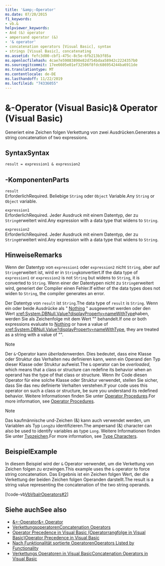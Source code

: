```yaml
---
title: '&amp;-Operator'
ms.date: 07/20/2015
f1_keywords:
- vb.&
helpviewer_keywords:
- And (&) operator
- ampersand operator (&)
- '& operator'
- concatenation operators [Visual Basic], syntax
- strings [Visual Basic], concatenating
ms.assetid: fefc3d00-cbf1-475c-8c5e-6fb213b3f85a
ms.openlocfilehash: 4cae7e59083890e82d754bdaa58942c2224357b0
ms.sourcegitcommit: 17ee6605e01ef32506f8fdc686954244ba6911de
ms.translationtype: MT
ms.contentlocale: de-DE
ms.lasthandoff: 11/22/2019
ms.locfileid: "74336055"
---
```

# <a name="amp-operator-visual-basic"></a><span data-ttu-id="dd6ea-102">&amp;-Operator (Visual Basic)</span><span class="sxs-lookup"><span data-stu-id="dd6ea-102">&amp; Operator (Visual Basic)</span></span>
<span data-ttu-id="dd6ea-103">Generiert eine Zeichen folgen Verkettung von zwei Ausdrücken.</span><span class="sxs-lookup"><span data-stu-id="dd6ea-103">Generates a string concatenation of two expressions.</span></span>  
  
## <a name="syntax"></a><span data-ttu-id="dd6ea-104">Syntax</span><span class="sxs-lookup"><span data-stu-id="dd6ea-104">Syntax</span></span>  
  
```vb  
result = expression1 & expression2  
```  
  
## <a name="parts"></a><span data-ttu-id="dd6ea-105">-Komponenten</span><span class="sxs-lookup"><span data-stu-id="dd6ea-105">Parts</span></span>  
 `result`  
 <span data-ttu-id="dd6ea-106">Erforderlich</span><span class="sxs-lookup"><span data-stu-id="dd6ea-106">Required.</span></span> <span data-ttu-id="dd6ea-107">Beliebige `String` oder `Object` Variable.</span><span class="sxs-lookup"><span data-stu-id="dd6ea-107">Any `String` or `Object` variable.</span></span>  
  
 `expression1`  
 <span data-ttu-id="dd6ea-108">Erforderlich</span><span class="sxs-lookup"><span data-stu-id="dd6ea-108">Required.</span></span> <span data-ttu-id="dd6ea-109">Jeder Ausdruck mit einem Datentyp, der zu `String`erweitert wird.</span><span class="sxs-lookup"><span data-stu-id="dd6ea-109">Any expression with a data type that widens to `String`.</span></span>  
  
 `expression2`  
 <span data-ttu-id="dd6ea-110">Erforderlich</span><span class="sxs-lookup"><span data-stu-id="dd6ea-110">Required.</span></span> <span data-ttu-id="dd6ea-111">Jeder Ausdruck mit einem Datentyp, der zu `String`erweitert wird.</span><span class="sxs-lookup"><span data-stu-id="dd6ea-111">Any expression with a data type that widens to `String`.</span></span>  
  
## <a name="remarks"></a><span data-ttu-id="dd6ea-112">Hinweise</span><span class="sxs-lookup"><span data-stu-id="dd6ea-112">Remarks</span></span>  
 <span data-ttu-id="dd6ea-113">Wenn der Datentyp von `expression1` oder `expression2` nicht `String`, aber auf `String`erweitert ist, wird er in `String`konvertiert.</span><span class="sxs-lookup"><span data-stu-id="dd6ea-113">If the data type of `expression1` or `expression2` is not `String` but widens to `String`, it is converted to `String`.</span></span> <span data-ttu-id="dd6ea-114">Wenn einer der Datentypen nicht zu `String`erweitert wird, generiert der Compiler einen Fehler.</span><span class="sxs-lookup"><span data-stu-id="dd6ea-114">If either of the data types does not widen to `String`, the compiler generates an error.</span></span>  
  
 <span data-ttu-id="dd6ea-115">Der Datentyp von `result` ist `String`.</span><span class="sxs-lookup"><span data-stu-id="dd6ea-115">The data type of `result` is `String`.</span></span> <span data-ttu-id="dd6ea-116">Wenn ein oder beide Ausdrücke als " [Nothing](../../../visual-basic/language-reference/nothing.md) " ausgewertet werden oder den Wert <xref:System.DBNull.Value?displayProperty=nameWithType>haben, werden Sie als Zeichenfolge mit dem Wert "" behandelt.</span><span class="sxs-lookup"><span data-stu-id="dd6ea-116">If one or both expressions evaluate to [Nothing](../../../visual-basic/language-reference/nothing.md) or have a value of <xref:System.DBNull.Value?displayProperty=nameWithType>, they are treated as a string with a value of "".</span></span>  
  
> [!NOTE]
> <span data-ttu-id="dd6ea-117">Der `&`-Operator kann *überladen*werden. Dies bedeutet, dass eine Klasse oder Struktur das Verhalten neu definieren kann, wenn ein Operand den Typ dieser Klasse oder Struktur aufweist.</span><span class="sxs-lookup"><span data-stu-id="dd6ea-117">The `&` operator can be *overloaded*, which means that a class or structure can redefine its behavior when an operand has the type of that class or structure.</span></span> <span data-ttu-id="dd6ea-118">Wenn Ihr Code diesen Operator für eine solche Klasse oder Struktur verwendet, stellen Sie sicher, dass Sie das neu definierte Verhalten verstehen.</span><span class="sxs-lookup"><span data-stu-id="dd6ea-118">If your code uses this operator on such a class or structure, be sure you understand its redefined behavior.</span></span> <span data-ttu-id="dd6ea-119">Weitere Informationen finden Sie unter [Operator Procedures](../../../visual-basic/programming-guide/language-features/procedures/operator-procedures.md).</span><span class="sxs-lookup"><span data-stu-id="dd6ea-119">For more information, see [Operator Procedures](../../../visual-basic/programming-guide/language-features/procedures/operator-procedures.md).</span></span>  
  
> [!NOTE]
> <span data-ttu-id="dd6ea-120">Das kaufmännische und-Zeichen (&) kann auch verwendet werden, um Variablen als Typ `Long`zu identifizieren.</span><span class="sxs-lookup"><span data-stu-id="dd6ea-120">The ampersand (&) character can also be used to identify variables as type `Long`.</span></span> <span data-ttu-id="dd6ea-121">Weitere Informationen finden Sie unter [Typzeichen](../../../visual-basic/programming-guide/language-features/data-types/type-characters.md).</span><span class="sxs-lookup"><span data-stu-id="dd6ea-121">For more information, see [Type Characters](../../../visual-basic/programming-guide/language-features/data-types/type-characters.md).</span></span>  
  
## <a name="example"></a><span data-ttu-id="dd6ea-122">Beispiel</span><span class="sxs-lookup"><span data-stu-id="dd6ea-122">Example</span></span>  
 <span data-ttu-id="dd6ea-123">In diesem Beispiel wird der `&` Operator verwendet, um die Verkettung von Zeichen folgen zu erzwingen.</span><span class="sxs-lookup"><span data-stu-id="dd6ea-123">This example uses the `&` operator to force string concatenation.</span></span> <span data-ttu-id="dd6ea-124">Das Ergebnis ist ein Zeichen folgen Wert, der die Verkettung der beiden Zeichen folgen Operanden darstellt.</span><span class="sxs-lookup"><span data-stu-id="dd6ea-124">The result is a string value representing the concatenation of the two string operands.</span></span>  
  
 [!code-vb[VbVbalrOperators#2](~/samples/snippets/visualbasic/VS_Snippets_VBCSharp/VbVbalrOperators/VB/Class1.vb#2)]  
  
## <a name="see-also"></a><span data-ttu-id="dd6ea-125">Siehe auch</span><span class="sxs-lookup"><span data-stu-id="dd6ea-125">See also</span></span>

- [<span data-ttu-id="dd6ea-126">&=-Operator</span><span class="sxs-lookup"><span data-stu-id="dd6ea-126">&= Operator</span></span>](../../../visual-basic/language-reference/operators/and-assignment-operator.md)
- [<span data-ttu-id="dd6ea-127">Verkettungsoperatoren</span><span class="sxs-lookup"><span data-stu-id="dd6ea-127">Concatenation Operators</span></span>](../../../visual-basic/language-reference/operators/concatenation-operators.md)
- [<span data-ttu-id="dd6ea-128">Operator Precedence in Visual Basic (Operatorrangfolge in Visual Basic)</span><span class="sxs-lookup"><span data-stu-id="dd6ea-128">Operator Precedence in Visual Basic</span></span>](../../../visual-basic/language-reference/operators/operator-precedence.md)
- [<span data-ttu-id="dd6ea-129">Nach Funktionalität sortierte Operatoren</span><span class="sxs-lookup"><span data-stu-id="dd6ea-129">Operators Listed by Functionality</span></span>](../../../visual-basic/language-reference/operators/operators-listed-by-functionality.md)
- [<span data-ttu-id="dd6ea-130">Verkettungs Operatoren in Visual Basic</span><span class="sxs-lookup"><span data-stu-id="dd6ea-130">Concatenation Operators in Visual Basic</span></span>](../../../visual-basic/programming-guide/language-features/operators-and-expressions/concatenation-operators.md)
